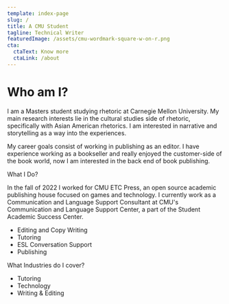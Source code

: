 ```yaml
---
template: index-page
slug: /
title: A CMU Student
tagline: Technical Writer
featuredImage: /assets/cmu-wordmark-square-w-on-r.png
cta:
  ctaText: Know more
  ctaLink: /about
---
```


# Who am I?

I am a Masters student studying rhetoric at Carnegie Mellon University. My main research interests lie in the cultural studies side of rhetoric, specifically with Asian American rhetorics. I am interested in narrative and storytelling as a way into the experiences.

My career goals consist of working in publishing as an editor. I have experience working as a bookseller and really enjoyed the customer-side of the book world, now I am interested in the back end of book publishing.

What I Do?

In the fall of 2022 I worked for CMU ETC Press, an open source academic publishing house focused on games and technology. I currently work as a Communication and Language Support Consultant at CMU's Communication and Language Support Center, a part of the Student Academic Success Center.

- Editing and Copy Writing
- Tutoring
- ESL Conversation Support
- Publishing
    
What Industries do I cover?

- Tutoring
- Technology
- Writing & Editing
